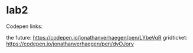 # lab2

Codepen links:

the future: https://codepen.io/jonathanverhaegen/pen/LYbeVqR
gridticket: https://codepen.io/jonathanverhaegen/pen/dyOJorv